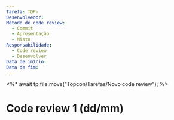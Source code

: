 ```yaml
---
Tarefa: TDP-
Desenvolvedor: 
Método de code review:
  - Commit
  - Apresentação
  - Misto
Responsabilidade:
  - Code review
  - Desenvolver
Data de início: 
Data de fim:
---
```

<%* 
await tp.file.move("Topcon/Tarefas/Novo code review");
%>
# Code review 1 (dd/mm)
